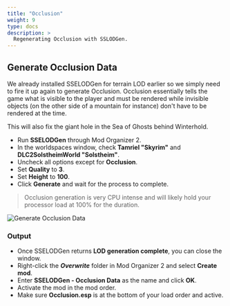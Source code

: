 ```yaml
---
title: "Occlusion"
weight: 9
type: docs
description: >
  Regenerating Occlusion with SSLODGen.
---
```


## Generate Occlusion Data

We already installed SSELODGen for terrain LOD earlier so we simply need to fire it up again to generate Occlusion. Occlusion essentially tells the game what is visible to the player and must be rendered while invisible objects (on the other side of a mountain for instance) don't have to be rendered at the time.

This will also fix the giant hole in the Sea of Ghosts behind Winterhold.

- Run **SSELODGen** through Mod Organizer 2.
- In the worldspaces window, check **Tamriel "Skyrim"** and **DLC2SolstheimWorld "Solstheim"**.
- Uncheck all options except for **Occlusion**.
- Set **Quality** to **3**.
- Set **Height** to **100**.
- Click **Generate** and wait for the process to complete.

> Occlusion generation is very CPU intense and will likely hold your processor load at 100% for the duration.

![Generate Occlusion Data](/Pictures/tpf/finalisation/generate-occlusion-data.png)

### Output

- Once SSELODGen returns **LOD generation complete**, you can close the window.
- Right-click the ***Overwrite*** folder in Mod Organizer 2 and select **Create mod**.
- Enter **SSELODGen - Occlusion Data** as the name and click **OK**.
- Activate the mod in the mod order.
- Make sure **Occlusion.esp** is at the bottom of your load order and active.